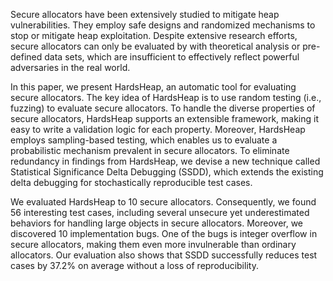 Secure allocators have been extensively studied to mitigate heap
vulnerabilities. They employ safe designs and randomized mechanisms to stop or
mitigate heap exploitation. Despite extensive research efforts, secure
allocators can only be evaluated by with theoretical analysis or pre-defined
data sets, which are insufficient to effectively reflect powerful adversaries in
the real world.

In this paper, we present HardsHeap, an automatic tool for evaluating secure
allocators. The key idea of HardsHeap is to use random testing (i.e., fuzzing)
to evaluate secure allocators. To handle the diverse properties of secure
allocators, HardsHeap supports an extensible framework, making it easy to write
a validation logic for each property. Moreover, HardsHeap employs sampling-based
testing, which enables us to evaluate a probabilistic mechanism prevalent in
secure allocators. To eliminate redundancy in findings from HardsHeap, we devise
a new technique called Statistical Significance Delta Debugging (SSDD), which
extends the existing delta debugging for stochastically reproducible test cases.

We evaluated HardsHeap to 10 secure allocators. Consequently, we found 56
interesting test cases, including several unsecure yet underestimated behaviors
for handling large objects in secure allocators. Moreover, we discovered 10
implementation bugs. One of the bugs is integer overflow in secure allocators,
making them even more invulnerable than ordinary allocators. Our evaluation also
shows that SSDD successfully reduces test cases by 37.2% on average without a
loss of reproducibility.

